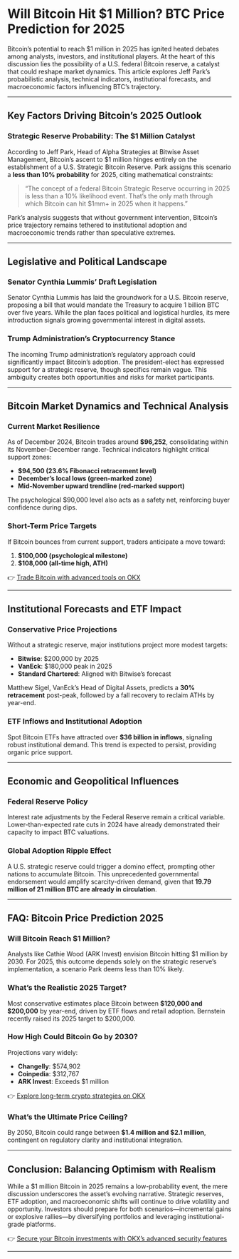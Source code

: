 # Will Bitcoin Hit $1 Million? BTC Price Prediction for 2025  

Bitcoin’s potential to reach $1 million in 2025 has ignited heated debates among analysts, investors, and institutional players. At the heart of this discussion lies the possibility of a U.S. federal Bitcoin reserve, a catalyst that could reshape market dynamics. This article explores Jeff Park’s probabilistic analysis, technical indicators, institutional forecasts, and macroeconomic factors influencing BTC’s trajectory.  

---

## Key Factors Driving Bitcoin’s 2025 Outlook  

### Strategic Reserve Probability: The $1 Million Catalyst  

According to Jeff Park, Head of Alpha Strategies at Bitwise Asset Management, Bitcoin’s ascent to $1 million hinges entirely on the establishment of a U.S. Strategic Bitcoin Reserve. Park assigns this scenario a **less than 10% probability** for 2025, citing mathematical constraints:  

> “The concept of a federal Bitcoin Strategic Reserve occurring in 2025 is less than a 10% likelihood event. That’s the only math through which Bitcoin can hit $1mm+ in 2025 when it happens.”  

Park’s analysis suggests that without government intervention, Bitcoin’s price trajectory remains tethered to institutional adoption and macroeconomic trends rather than speculative extremes.  

---

## Legislative and Political Landscape  

### Senator Cynthia Lummis’ Draft Legislation  

Senator Cynthia Lummis has laid the groundwork for a U.S. Bitcoin reserve, proposing a bill that would mandate the Treasury to acquire 1 billion BTC over five years. While the plan faces political and logistical hurdles, its mere introduction signals growing governmental interest in digital assets.  

### Trump Administration’s Cryptocurrency Stance  

The incoming Trump administration’s regulatory approach could significantly impact Bitcoin’s adoption. The president-elect has expressed support for a strategic reserve, though specifics remain vague. This ambiguity creates both opportunities and risks for market participants.  

---

## Bitcoin Market Dynamics and Technical Analysis  

### Current Market Resilience  

As of December 2024, Bitcoin trades around **$96,252**, consolidating within its November-December range. Technical indicators highlight critical support zones:  
- **$94,500 (23.6% Fibonacci retracement level)**  
- **December’s local lows (green-marked zone)**  
- **Mid-November upward trendline (red-marked support)**  

The psychological $90,000 level also acts as a safety net, reinforcing buyer confidence during dips.  

### Short-Term Price Targets  

If Bitcoin bounces from current support, traders anticipate a move toward:  
1. **$100,000 (psychological milestone)**  
2. **$108,000 (all-time high, ATH)**  

👉 [Trade Bitcoin with advanced tools on OKX](https://bit.ly/okx-bonus)  

---

## Institutional Forecasts and ETF Impact  

### Conservative Price Projections  

Without a strategic reserve, major institutions project more modest targets:  
- **Bitwise**: $200,000 by 2025  
- **VanEck**: $180,000 peak in 2025  
- **Standard Chartered**: Aligned with Bitwise’s forecast  

Matthew Sigel, VanEck’s Head of Digital Assets, predicts a **30% retracement** post-peak, followed by a fall recovery to reclaim ATHs by year-end.  

### ETF Inflows and Institutional Adoption  

Spot Bitcoin ETFs have attracted over **$36 billion in inflows**, signaling robust institutional demand. This trend is expected to persist, providing organic price support.  

---

## Economic and Geopolitical Influences  

### Federal Reserve Policy  

Interest rate adjustments by the Federal Reserve remain a critical variable. Lower-than-expected rate cuts in 2024 have already demonstrated their capacity to impact BTC valuations.  

### Global Adoption Ripple Effect  

A U.S. strategic reserve could trigger a domino effect, prompting other nations to accumulate Bitcoin. This unprecedented governmental endorsement would amplify scarcity-driven demand, given that **19.79 million of 21 million BTC are already in circulation**.  

---

## FAQ: Bitcoin Price Prediction 2025  

### Will Bitcoin Reach $1 Million?  

Analysts like Cathie Wood (ARK Invest) envision Bitcoin hitting $1 million by 2030. For 2025, this outcome depends solely on the strategic reserve’s implementation, a scenario Park deems less than 10% likely.  

### What’s the Realistic 2025 Target?  

Most conservative estimates place Bitcoin between **$120,000 and $200,000** by year-end, driven by ETF flows and retail adoption. Bernstein recently raised its 2025 target to $200,000.  

### How High Could Bitcoin Go by 2030?  

Projections vary widely:  
- **Changelly**: $574,902  
- **Coinpedia**: $312,767  
- **ARK Invest**: Exceeds $1 million  

👉 [Explore long-term crypto strategies on OKX](https://bit.ly/okx-bonus)  

### What’s the Ultimate Price Ceiling?  

By 2050, Bitcoin could range between **$1.4 million and $2.1 million**, contingent on regulatory clarity and institutional integration.  

---

## Conclusion: Balancing Optimism with Realism  

While a $1 million Bitcoin in 2025 remains a low-probability event, the mere discussion underscores the asset’s evolving narrative. Strategic reserves, ETF adoption, and macroeconomic shifts will continue to drive volatility and opportunity. Investors should prepare for both scenarios—incremental gains or explosive rallies—by diversifying portfolios and leveraging institutional-grade platforms.  

👉 [Secure your Bitcoin investments with OKX’s advanced security features](https://bit.ly/okx-bonus)  

--- 
